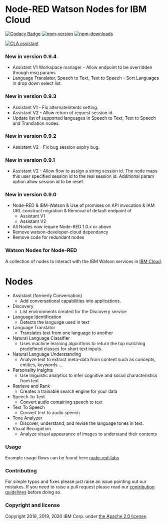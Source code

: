 Node-RED Watson Nodes for IBM Cloud
=====================================

[![Codacy Badge](https://api.codacy.com/project/badge/Grade/4f98536040924add9da4ca1deecb72b4)](https://www.codacy.com/app/BetaWorks-NodeRED-Watson/node-red-node-watson?utm_source=github.com&amp;utm_medium=referral&amp;utm_content=watson-developer-cloud/node-red-node-watson&amp;utm_campaign=Badge_Grade)
[![npm-version](https://img.shields.io/npm/v/node-red-node-watson.svg)](https://www.npmjs.com/package/node-red-node-watson)
[![npm-downloads](https://img.shields.io/npm/dm/node-red-node-watson.svg)](https://www.npmjs.com/package/node-red-node-watson)

<a href="https://cla-assistant.io/watson-developer-cloud/node-red-node-watson"><img src="https://cla-assistant.io/readme/badge/watson-developer-cloud/node-red-node-watson" alt="CLA assistant" /></a>


### New in version 0.9.4
- Assistant V1 Workspace manager - Allow endpoint to be overridden through msg.params
- Language Translator, Speech to Text, Text to Speech - Sort Languages in drop down select list.

### New in version 0.9.3
- Assistant V1 - Fix alternateIntents setting.
- Assistant V2 - Allow return of request session id.
- Update list of supported languages in Speech to Text, Text to Speech and Translation nodes.

### New in version 0.9.2
- Assistant V2 - Fix bug session expiry bug.


### New in version 0.9.1
- Assistant V2 - Allow flow to assign a string session id. The node maps this user specified session id to the real session id. Additional param option allow session id to be reset.  

### New in version 0.9.0
- Node-RED & IBM-Watson & Use of promises on API invocation & IAM URL construct migration & Removal of default endpoint of
    - Assistant V1
    - Assistant V2
- All Nodes now require Node-RED 1.0.x or above
- Remove watson-developer-cloud dependancy
- Remove code for redundant nodes


### Watson Nodes for Node-RED
A collection of nodes to interact with the IBM Watson services in [IBM Cloud](http://cloud.ibm.com).

# Nodes

- Assistant (formerly Conversation)
    - Add conversational capabilities into applications.
- Discovery
    - List environments created for the Discovery service
- Language Identification
    - Detects the language used in text
- Language Translator
    - Translates text from one language to another    
- Natural Language Classifier
    - Uses machine learning algorithms to return the top matching predefined classes for short text inputs.
- Natural Language Understanding
    - Analyze text to extract meta-data from content such as concepts, entities, keywords ...
- Personality Insights
    - Use linguistic analytics to infer cognitive and social characteristics from text
- Retrieve and Rank
    - Creates a trainable search engine for your data  
- Speech To Text
    - Convert audio containing speech to text
- Text To Speech
    - Convert text to audio speech
- Tone Analyzer
    - Discover, understand, and revise the language tones in text.
- Visual Recognition
    - Analyze visual appearance of images to understand their contents

### Usage
Example usage flows can be found here [node-red-labs](https://github.com/watson-developer-cloud/node-red-labs)

### Contributing

For simple typos and fixes please just raise an issue pointing out our mistakes.
If you need to raise a pull request please read our [contribution guidelines](https://github.com/watson-developer-cloud/node-red-node-watson/blob/master/CONTRIBUTING.md)
before doing so.

### Copyright and license

Copyright 2018, 2019, 2020 IBM Corp. under [the Apache 2.0 license](LICENSE).
